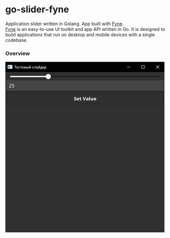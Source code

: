 # go-slider-fyne
Application slider written in Golang. App built with [Fyne](https://fyne.io/). <br>
[Fyne](https://fyne.io/) is an easy-to-use UI toolkit and app API written in Go. It is designed to build applications that run on desktop and mobile devices with a single codebase.
### Overview
<img src="assets/img/go-slider.png"/>
